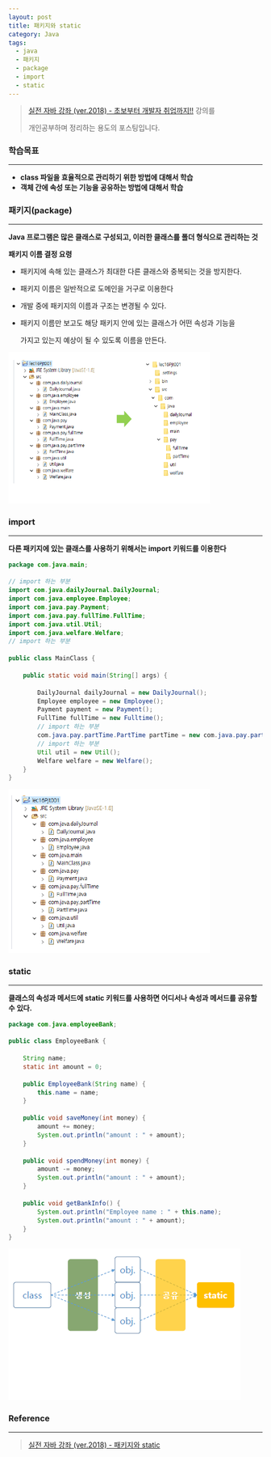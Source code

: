 ```yaml
---
layout: post
title: 패키지와 static
category: Java
tags:
  - java
  - 패키지
  - package
  - import
  - static
---
```




> [실전 자바 강좌 (ver.2018) - 초보부터 개발자 취업까지!!](https://www.inflearn.com/course/%EC%8B%A4%EC%A0%84-%EC%9E%90%EB%B0%94_java-renew/) 강의를
>
> 개인공부하며 정리하는 용도의 포스팅입니다.



### 학습목표

---

- **class 파일을 효율적으로 관리하기 위한 방법에 대해서 학습**
- **객체 간에 속성 또는 기능을 공유하는 방법에 대해서 학습**



### 패키지(package)

---

**Java 프로그램은 많은 클래스로 구성되고, 이러한 클래스를 폴더 형식으로 관리하는 것**



**패키지 이름 결정 요령**

- 패키지에 속해 있는 클래스가 최대한 다른 클래스와 중복되는 것을 방지한다.

- 패키지 이름은 일반적으로 도메인을 거구로 이용한다

- 개발 중에 패키지의 이름과 구조는 변경될 수 있다.

- 패키지 이름만 보고도 해당 패키지 안에 있는 클래스가 어떤 속성과 기능을

  가지고 있는지 예상이 될 수 있도록 이름을 만든다.

![패키지](/assets/Java/패키지.png)



### import

---

**다른 패키지에 있는 클래스를 사용하기 위해서는 import 키워드를 이용한다**

```java
package com.java.main;

// import 하는 부분
import com.java.dailyJournal.DailyJournal;
import com.java.employee.Employee;
import com.java.pay.Payment;
import com.java.pay.fullTime.FullTime;
import com.java.util.Util;
import com.java.welfare.Welfare;
// import 하는 부분

public class MainClass {
    
    public static void main(String[] args) {
        
        DailyJournal dailyJournal = new DailyJournal();
        Employee employee = new Employee();
        Payment payment = new Payment();
        FullTime fullTime = new Fulltime();
        // import 하는 부분
        com.java.pay.partTime.PartTime partTime = new com.java.pay.partTime.PartTime();
        // import 하는 부분
        Util util = new Util();
        Welfare welfare = new Welfare();
    }
}
```



![import](/assets/Java/import.png)



### static

---

**클래스의 속성과 메서드에 static 키워드를 사용하면 어디서나 속성과 메서드를 공유할 수 있다.**



```java
package com.java.employeeBank;

public class EmployeeBank {
    
    String name;
    static int amount = 0;
    
    public EmployeeBank(String name) {
        this.name = name;
    }
    
    public void saveMoney(int money) {
        amount += money;
        System.out.println("amount : " + amount);
    }
    
    public void spendMoney(int money) {
        amount -= money;
        System.out.println("amount : " + amount);
    }
    
    public void getBankInfo() {
        System.out.println("Employee name : " + this.name);
        System.out.println("amount : " + amount);
    }
}
```



![static](/assets/Java/static.png)





### Reference

---

> [실전 자바 강좌 (ver.2018) - 패키지와 static](https://www.inflearn.com/course/%EC%8B%A4%EC%A0%84-%EC%9E%90%EB%B0%94_java-renew/%ED%8C%A8%ED%82%A4%EC%A7%80%EC%99%80-static/)



